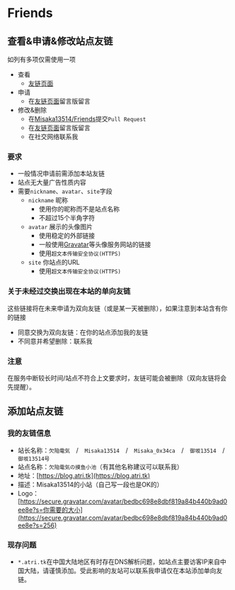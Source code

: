 # Friends

## 查看&申请&修改站点友链

如列有多项仅需使用一项

- 查看
  - [友链页面](https://blog.atri.tk/links/)
- 申请
  - 在[友链页面](https://blog.atri.tk/links/)留言版留言
- 修改&删除
  - 在[Misaka13514/Friends](https://github.com/Misaka13514/Friends)提交`Pull Request`
  - 在[友链页面](https://blog.atri.tk/links/)留言版留言
  - 在社交网络联系我

### 要求

- 一般情况申请前需添加本站友链
- 站点无大量广告性质内容
- 需要`nickname`、`avatar`、`site`字段
  - `nickname`
  昵称
    - 使用你的昵称而不是站点名称
    - 不超过15个半角字符
  - `avatar`
    展示的头像图片
    - 使用稳定的外部链接
    - 一般使用[Gravatar](https://gravatar.com)等头像服务网站的链接
    - 使用`超文本传输安全协议(HTTPS)`
  - `site`
    你站点的URL
    - 使用`超文本传输安全协议(HTTPS)`

### 关于未经过交换出现在本站的单向友链

这些链接将在未来申请为双向友链（或是某一天被删除），如果注意到本站含有你的链接

- 同意交换为双向友链：在你的站点添加我的友链
- 不同意并希望删除：联系我

### 注意

在服务中断较长时间/站点不符合上文要求时，友链可能会被删除（双向友链将会先提醒）。

## 添加站点友链

### 我的友链信息

- 站长名称：`欠陥電気`　/　`Misaka13514`　/　`Misaka_0x34ca`　/　`御坂13514`　/　`御坂13514号`
- 站点名称：`欠陥電気の摸鱼小池`（有其他名称建议可以联系我）
- 地址：[https://blog.atri.tk](https://blog.atri.tk)
- 描述：Misaka13514的小站（自己写一段也是OK的）
- Logo：[https://secure.gravatar.com/avatar/bedbc698e8dbf819a84b440b9ad0ee8e?s=你需要的大小](https://secure.gravatar.com/avatar/bedbc698e8dbf819a84b440b9ad0ee8e?s=256)

### 现存问题

- `*.atri.tk`在中国大陆地区有时存在DNS解析问题，如站点主要访客IP来自中国大陆，请谨慎添加。受此影响的友站可以联系我申请仅在本站添加单向友链。
